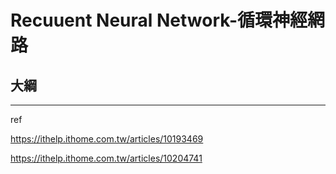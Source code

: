 # Recuuent Neural Network-循環神經網路



## 大綱











---

ref

https://ithelp.ithome.com.tw/articles/10193469

https://ithelp.ithome.com.tw/articles/10204741